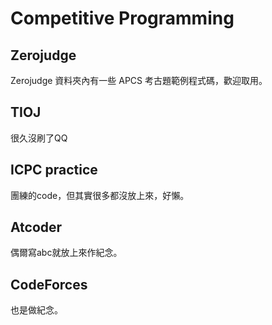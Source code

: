# Competitive Programming

## Zerojudge
Zerojudge 資料夾內有一些 APCS 考古題範例程式碼，歡迎取用。

## TIOJ
很久沒刷了QQ

## ICPC practice
團練的code，但其實很多都沒放上來，好懶。

## Atcoder
偶爾寫abc就放上來作紀念。

## CodeForces
也是做紀念。


